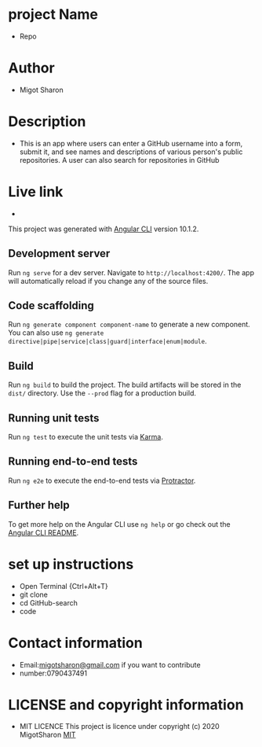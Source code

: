 # project Name
* Repo

# Author
* Migot Sharon

# Description
* This is an app where users can enter a GitHub username into a form, submit it, and see names and descriptions of   various person's public repositories. A user can also search  for repositories in GitHub

# Live link

* 
This project was generated with [Angular CLI](https://github.com/angular/angular-cli) version 10.1.2.

## Development server

Run `ng serve` for a dev server. Navigate to `http://localhost:4200/`. The app will automatically reload if you change any of the source files.

## Code scaffolding

Run `ng generate component component-name` to generate a new component. You can also use `ng generate directive|pipe|service|class|guard|interface|enum|module`.

## Build

Run `ng build` to build the project. The build artifacts will be stored in the `dist/` directory. Use the `--prod` flag for a production build.

## Running unit tests

Run `ng test` to execute the unit tests via [Karma](https://karma-runner.github.io).

## Running end-to-end tests

Run `ng e2e` to execute the end-to-end tests via [Protractor](http://www.protractortest.org/).

## Further help

To get more help on the Angular CLI use `ng help` or go check out the [Angular CLI README](https://github.com/angular/angular-cli/blob/master/README.md).

# set up instructions
* Open Terminal {Ctrl+Alt+T}
* git clone 
* cd GitHub-search
* code 

# Contact information
* Email:migotsharon@gmail.com if you want to contribute
* number:0790437491
# LICENSE and copyright information
* MIT LICENCE</a>
This  project is licence under <a href="https://opensource.org/licenses/MIT"></a>
copyright (c) 2020 MigotSharon
[MIT](https://github.com/MigotSharon/GitHub-search/blob/master/LICENSE)

